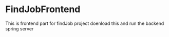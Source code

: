 # FindJobFrontend
This is frontend part for findJob project doenload this and run the backend spring server
